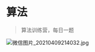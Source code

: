 #  算法


> 算法训练营，每日一题

![微信图片_20210409214032.jpg](http://ww1.sinaimg.cn/large/006NiFm7ly1gpduk7ax6aj30c00lsjwf.jpg)

